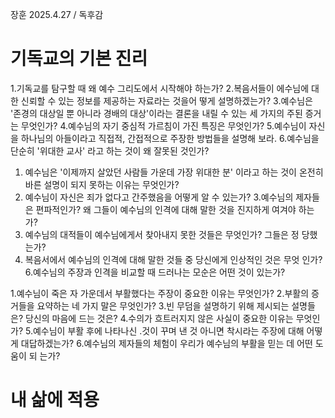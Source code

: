 장훈 2025.4.27 / 독후감  
# 기독교의 기본 진리


1.기독교를 탐구할 때 왜 예수 그리도에서 시작해야 하는가? 
2.복음서들이 에수님에 대한 신뢰할 수 있는 정보를 제공하는 자료라는 것을어 떻게 설명하겠는가? 
3.예수님은 '존경의 대상일 뿐 아니라 경배의 대상'이라는 결론을 내릴 수 있는 세 가지의 주된 증거는 무엇인가? 
4.예수님의 자기 중심적 가르침이 가진 특징은 무엇인가? 
5.예수님이 자신을 하나님의 아들이라고 직접적, 간접적으로 주장한 방법들을 설명해 보라. 
6.예수님을 단순히 '위대한 교사' 라고 하는 것이 왜 잘못된 것인가? 


1. 예수님은 '이제까지 살았던 사람들 가운데 가장 위대한 분' 이라고 하는 것이 온전히 바른 설명이 되지 못하는 이유는 무엇인가?
2. 예수님이 자신은 죄가 없다고 간주했음을 어떻게 알 수 있는가? 
3.예수님의 제자들은 편파적인가? 왜 그들이 예수님의 인격에 대해 말한 것을 진지하게 여겨야 하는가?
4. 예수님의 대적들이 예수님에게서 찾아내지 못한 것들은 무엇인가? 그들은 정 당했는가?
5. 복음서에서 예수님의 인격에 대해 말한 것들 중 당신에게 인상적인 것은 무엇 인가? 
6.예수님의 주장과 인격을 비교할 때 드러나는 모순은 어떤 것이 있는가? 

1.예수님이 죽은 자 가운데서 부활했다는 주장이 중요한 이유는 무엇인가? 
2.부활의 증거들을 요약하는 네 가지 말은 무엇인가? 
3.빈 무덤을 설명하기 위해 제시되는 설명들은? 당신의 마음에 드는 것은? 
4.수의가 흐트러지지 않은 사실이 중요한 이유는 무엇인가? 
5.예수님이 부활 후에 나타나신 .것이 꾸며 낸 것 아니면 착시라는 주장에 대해 어떻게 대답하겠는가? 
6.예수님의 제자들의 체험이 우리가 예수님의 부활을 믿는 데 어떤 도움이 되 는가? 

# 내 삶에 적용

